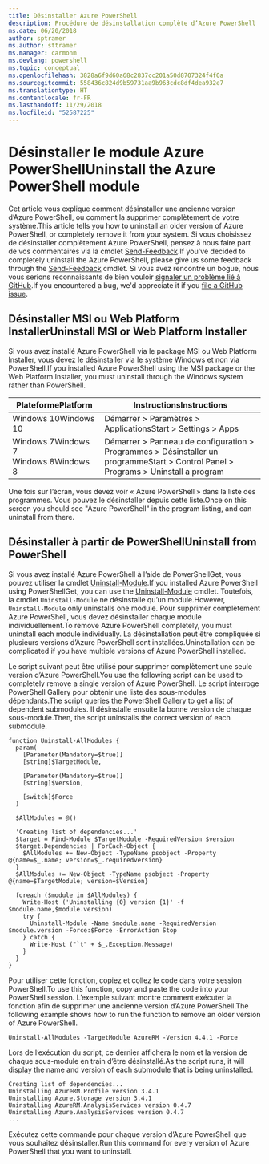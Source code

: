 ```yaml
---
title: Désinstaller Azure PowerShell
description: Procédure de désinstallation complète d’Azure PowerShell
ms.date: 06/20/2018
author: sptramer
ms.author: sttramer
ms.manager: carmonm
ms.devlang: powershell
ms.topic: conceptual
ms.openlocfilehash: 3828a6f9d60a68c2837cc201a50d8707324f4f0a
ms.sourcegitcommit: 558436c824d9b59731aa9b963cdc8df4dea932e7
ms.translationtype: HT
ms.contentlocale: fr-FR
ms.lasthandoff: 11/29/2018
ms.locfileid: "52587225"
---
```

# <a name="uninstall-the-azure-powershell-module"></a><span data-ttu-id="d6a19-103">Désinstaller le module Azure PowerShell</span><span class="sxs-lookup"><span data-stu-id="d6a19-103">Uninstall the Azure PowerShell module</span></span>

<span data-ttu-id="d6a19-104">Cet article vous explique comment désinstaller une ancienne version d’Azure PowerShell, ou comment la supprimer complètement de votre système.</span><span class="sxs-lookup"><span data-stu-id="d6a19-104">This article tells you how to uninstall an older version of Azure PowerShell, or completely remove it from your system.</span></span> <span data-ttu-id="d6a19-105">Si vous choisissez de désinstaller complètement Azure PowerShell, pensez à nous faire part de vos commentaires via la cmdlet [Send-Feedback](/powershell/module/azurerm.profile/send-feedback).</span><span class="sxs-lookup"><span data-stu-id="d6a19-105">If you've decided to completely uninstall the Azure PowerShell, please give us some feedback through the [Send-Feedback](/powershell/module/azurerm.profile/send-feedback) cmdlet.</span></span>
<span data-ttu-id="d6a19-106">Si vous avez rencontré un bogue, nous vous serions reconnaissants de bien vouloir [signaler un problème lié à GitHub](https://github.com/azure/azure-powershell/issues).</span><span class="sxs-lookup"><span data-stu-id="d6a19-106">If you encountered a bug, we'd appreciate it if you [file a GitHub issue](https://github.com/azure/azure-powershell/issues).</span></span>

## <a name="uninstall-msi-or-web-platform-installer"></a><span data-ttu-id="d6a19-107">Désinstaller MSI ou Web Platform Installer</span><span class="sxs-lookup"><span data-stu-id="d6a19-107">Uninstall MSI or Web Platform Installer</span></span>

<span data-ttu-id="d6a19-108">Si vous avez installé Azure PowerShell via le package MSI ou Web Platform Installer, vous devez le désinstaller via le système Windows et non via PowerShell.</span><span class="sxs-lookup"><span data-stu-id="d6a19-108">If you installed Azure PowerShell using the MSI package or the Web Platform Installer, you must uninstall through the Windows system rather than PowerShell.</span></span>

| <span data-ttu-id="d6a19-109">Plateforme</span><span class="sxs-lookup"><span data-stu-id="d6a19-109">Platform</span></span> | <span data-ttu-id="d6a19-110">Instructions</span><span class="sxs-lookup"><span data-stu-id="d6a19-110">Instructions</span></span> |
|----------|--------------|
| <span data-ttu-id="d6a19-111">Windows 10</span><span class="sxs-lookup"><span data-stu-id="d6a19-111">Windows 10</span></span> | <span data-ttu-id="d6a19-112">Démarrer > Paramètres > Applications</span><span class="sxs-lookup"><span data-stu-id="d6a19-112">Start > Settings > Apps</span></span> |
| <span data-ttu-id="d6a19-113">Windows 7</span><span class="sxs-lookup"><span data-stu-id="d6a19-113">Windows 7</span></span> </br><span data-ttu-id="d6a19-114">Windows 8</span><span class="sxs-lookup"><span data-stu-id="d6a19-114">Windows 8</span></span> | <span data-ttu-id="d6a19-115">Démarrer > Panneau de configuration > Programmes > Désinstaller un programme</span><span class="sxs-lookup"><span data-stu-id="d6a19-115">Start > Control Panel > Programs > Uninstall a program</span></span> |

<span data-ttu-id="d6a19-116">Une fois sur l’écran, vous devez voir « Azure PowerShell » dans la liste des programmes. Vous pouvez le désinstaller depuis cette liste.</span><span class="sxs-lookup"><span data-stu-id="d6a19-116">Once on this screen you should see "Azure PowerShell" in the program listing, and can uninstall from there.</span></span>

## <a name="uninstall-from-powershell"></a><span data-ttu-id="d6a19-117">Désinstaller à partir de PowerShell</span><span class="sxs-lookup"><span data-stu-id="d6a19-117">Uninstall from PowerShell</span></span>

<span data-ttu-id="d6a19-118">Si vous avez installé Azure PowerShell à l’aide de PowerShellGet, vous pouvez utiliser la cmdlet [Uninstall-Module](/powershell/module/powershellget/uninstall-module).</span><span class="sxs-lookup"><span data-stu-id="d6a19-118">If you installed Azure PowerShell using PowerShellGet, you can use the [Uninstall-Module](/powershell/module/powershellget/uninstall-module) cmdlet.</span></span> <span data-ttu-id="d6a19-119">Toutefois, la cmdlet `Uninstall-Module` ne désinstalle qu’un module.</span><span class="sxs-lookup"><span data-stu-id="d6a19-119">However, `Uninstall-Module` only uninstalls one module.</span></span> <span data-ttu-id="d6a19-120">Pour supprimer complètement Azure PowerShell, vous devez désinstaller chaque module individuellement.</span><span class="sxs-lookup"><span data-stu-id="d6a19-120">To remove Azure PowerShell completely, you must uninstall each module individually.</span></span> <span data-ttu-id="d6a19-121">La désinstallation peut être compliquée si plusieurs versions d’Azure PowerShell sont installées.</span><span class="sxs-lookup"><span data-stu-id="d6a19-121">Uninstallation can be complicated if you have multiple versions of Azure PowerShell installed.</span></span>

<span data-ttu-id="d6a19-122">Le script suivant peut être utilisé pour supprimer complètement une seule version d’Azure PowerShell.</span><span class="sxs-lookup"><span data-stu-id="d6a19-122">You use the following script can be used to completely remove a single version of Azure PowerShell.</span></span> <span data-ttu-id="d6a19-123">Le script interroge PowerShell Gallery pour obtenir une liste des sous-modules dépendants.</span><span class="sxs-lookup"><span data-stu-id="d6a19-123">The script queries the PowerShell Gallery to get a list of dependent submodules.</span></span> <span data-ttu-id="d6a19-124">Il désinstalle ensuite la bonne version de chaque sous-module.</span><span class="sxs-lookup"><span data-stu-id="d6a19-124">Then, the script uninstalls the correct version of each submodule.</span></span>

```powershell-interactive
function Uninstall-AllModules {
  param(
    [Parameter(Mandatory=$true)]
    [string]$TargetModule,

    [Parameter(Mandatory=$true)]
    [string]$Version,

    [switch]$Force
  )

  $AllModules = @()

  'Creating list of dependencies...'
  $target = Find-Module $TargetModule -RequiredVersion $version
  $target.Dependencies | ForEach-Object {
    $AllModules += New-Object -TypeName psobject -Property @{name=$_.name; version=$_.requiredversion}
  }
  $AllModules += New-Object -TypeName psobject -Property @{name=$TargetModule; version=$Version}

  foreach ($module in $AllModules) {
    Write-Host ('Uninstalling {0} version {1}' -f $module.name,$module.version)
    try {
      Uninstall-Module -Name $module.name -RequiredVersion $module.version -Force:$Force -ErrorAction Stop
    } catch {
      Write-Host ("`t" + $_.Exception.Message)
    }
  }
}
```

<span data-ttu-id="d6a19-125">Pour utiliser cette fonction, copiez et collez le code dans votre session PowerShell.</span><span class="sxs-lookup"><span data-stu-id="d6a19-125">To use this function, copy and paste the code into your PowerShell session.</span></span> <span data-ttu-id="d6a19-126">L’exemple suivant montre comment exécuter la fonction afin de supprimer une ancienne version d’Azure PowerShell.</span><span class="sxs-lookup"><span data-stu-id="d6a19-126">The following example shows how to run the function to remove an older version of Azure PowerShell.</span></span>

```powershell-interactive
Uninstall-AllModules -TargetModule AzureRM -Version 4.4.1 -Force
```

<span data-ttu-id="d6a19-127">Lors de l’exécution du script, ce dernier affichera le nom et la version de chaque sous-module en train d’être désinstallé.</span><span class="sxs-lookup"><span data-stu-id="d6a19-127">As the script runs, it will display the name and version of each submodule that is being uninstalled.</span></span>

```output
Creating list of dependencies...
Uninstalling AzureRM.Profile version 3.4.1
Uninstalling Azure.Storage version 3.4.1
Uninstalling AzureRM.AnalysisServices version 0.4.7
Uninstalling Azure.AnalysisServices version 0.4.7
...
```

<span data-ttu-id="d6a19-128">Exécutez cette commande pour chaque version d’Azure PowerShell que vous souhaitez désinstaller.</span><span class="sxs-lookup"><span data-stu-id="d6a19-128">Run this command for every version of Azure PowerShell that you want to uninstall.</span></span>